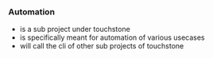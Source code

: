 ### Automation
- is a sub project under touchstone
- is specifically meant for automation of various usecases
- will call the cli of other sub projects of touchstone
